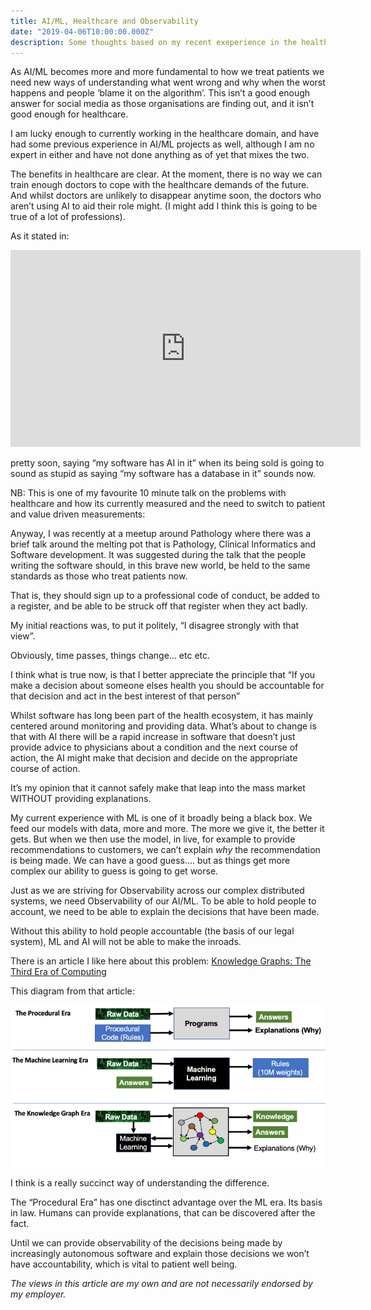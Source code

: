 ```yaml
---
title: AI/ML, Healthcare and Observability
date: "2019-04-06T10:00:00.000Z"
description: Some thoughts based on my recent exeperience in the healthcare domain
---
```

As AI/ML becomes more and more fundamental to how we treat patients we need new ways of understanding what went wrong and why when the worst happens and people ‘blame it on the algorithm’. This isn’t a good enough answer for social media as those organisations are finding out, and it isn’t good enough for healthcare.

I am lucky enough to currently working in the healthcare domain, and have had some previous experience in AI/ML projects as well, although I am no expert in either and have not done anything as of yet that mixes the two.

The benefits in healthcare are clear. At the moment, there is no way we can train enough doctors to cope with the healthcare demands of the future. And whilst doctors are unlikely to disappear anytime soon, the doctors who aren’t using AI to aid their role might. (I might add I think this is going to be true of a lot of professions).

As it stated in:

<center><iframe width="560" height="315" src="https://www.youtube.com/embed/Y99Ukze18Pw" frameborder="0" allowfullscreen></iframe></center>

pretty soon, saying “my software has AI in it” when its being sold is going to sound as stupid as saying “my software has a database in it” sounds now.

NB: This is one of my favourite 10 minute talk on the problems with healthcare and how its currently measured and the need to switch to patient and value driven measurements:

Anyway, I was recently at a meetup around Pathology where there was a brief talk around the melting pot that is Pathology, Clinical Informatics and Software development. It was suggested during the talk that the people writing the software should, in this brave new world, be held to the same standards as those who treat patients now.

That is, they should sign up to a professional code of conduct, be added to a register, and be able to be struck off that register when they act badly.

My initial reactions was, to put it politely, “I disagree strongly with that view”.

Obviously, time passes, things change… etc etc.

I think what is true now, is that I better appreciate the principle that “If you make a decision about someone elses health you should be accountable for that decision and act in the best interest of that person”

Whilst software has long been part of the health ecosystem, it has mainly centered around monitoring and providing data. What’s about to change is that with AI there will be a rapid increase in software that doesn’t just provide advice to physicians about a condition and the next course of action, the AI might make that decision and decide on the appropriate course of action.

It’s my opinion that it cannot safely make that leap into the mass market WITHOUT providing explanations.

My current experience with ML is one of it broadly being a black box. We feed our models with data, more and more. The more we give it, the better it gets. But when we then use the model, in live, for example to provide recommendations to customers, we can’t explain *why* the recommendation is being made. We can have a good guess…. but as things get more complex our ability to guess is going to get worse.

Just as we are striving for Observability across our complex distributed systems, we need Observability of our AI/ML. To be able to hold people to account, we need to be able to explain the decisions that have been made.

Without this ability to hold people accountable (the basis of our legal system), ML and AI will not be able to make the inroads.

There is an article I like here about this problem:
[Knowledge Graphs: The Third Era of Computing](https://medium.com/@dmccreary/knowledge-graphs-the-third-era-of-computing-a8106f343450)

This diagram from that article:

![Procedural era vs Machine Learning era vs Knowledge Graph era](./1_2srJrLqHpA3paQqC6fjotw.png)

I think is a really succinct way of understanding the difference.

The “Procedural Era” has one disctinct advantage over the ML era. Its basis in law. Humans can provide explanations, that can be discovered after the fact.

Until we can provide observability of the decisions being made by increasingly autonomous software and explain those decisions we won’t have accountability, which is vital to patient well being.

*The views in this article are my own and are not necessarily endorsed by my employer.*